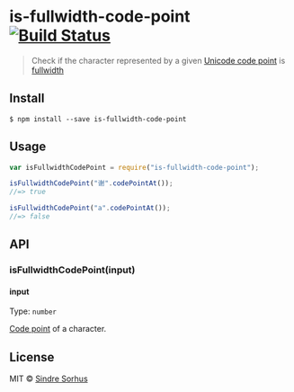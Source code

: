 # is-fullwidth-code-point [![Build Status](https://travis-ci.org/sindresorhus/is-fullwidth-code-point.svg?branch=master)](https://travis-ci.org/sindresorhus/is-fullwidth-code-point)

> Check if the character represented by a given [Unicode code point](https://en.wikipedia.org/wiki/Code_point) is [fullwidth](https://en.wikipedia.org/wiki/Halfwidth_and_fullwidth_forms)

## Install

```
$ npm install --save is-fullwidth-code-point
```

## Usage

```js
var isFullwidthCodePoint = require("is-fullwidth-code-point");

isFullwidthCodePoint("谢".codePointAt());
//=> true

isFullwidthCodePoint("a".codePointAt());
//=> false
```

## API

### isFullwidthCodePoint(input)

#### input

Type: `number`

[Code point](https://en.wikipedia.org/wiki/Code_point) of a character.

## License

MIT © [Sindre Sorhus](http://sindresorhus.com)
